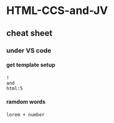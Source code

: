 # HTML-CCS-and-JV
## cheat sheet

### under VS code
#### get template setup
```
!
and
html:5
```

#### ramdom words
```
lorem + number
```

